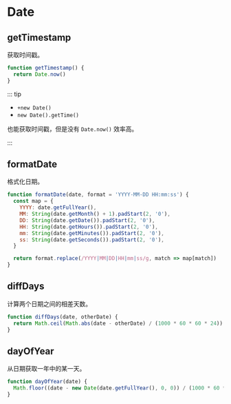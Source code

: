 # Date

## getTimestamp

获取时间戳。

```js
function getTimestamp() {
  return Date.now()
}
```

::: tip

- `+new Date()`
- `new Date().getTime()`

也能获取时间戳，但是没有 `Date.now()` 效率高。

:::

## formatDate

格式化日期。

```js
function formatDate(date, format = 'YYYY-MM-DD HH:mm:ss') {
  const map = {
    YYYY: date.getFullYear(),
    MM: String(date.getMonth() + 1).padStart(2, '0'),
    DD: String(date.getDate()).padStart(2, '0'),
    HH: String(date.getHours()).padStart(2, '0'),
    mm: String(date.getMinutes()).padStart(2, '0'),
    ss: String(date.getSeconds()).padStart(2, '0'),
  }

  return format.replace(/YYYY|MM|DD|HH|mm|ss/g, match => map[match])
}
```

## diffDays

计算两个日期之间的相差天数。

```js
function diffDays(date, otherDate) {
  return Math.ceil(Math.abs(date - otherDate) / (1000 * 60 * 60 * 24))
}
```

## dayOfYear

从日期获取一年中的某一天。

```js
function dayOfYear(date) {
  Math.floor((date - new Date(date.getFullYear(), 0, 0)) / (1000 * 60 * 60 * 24))
}
```
